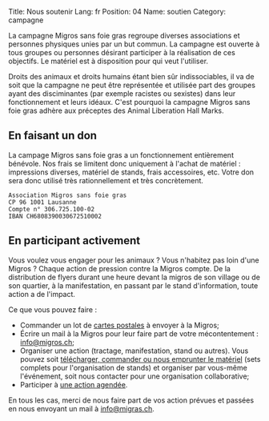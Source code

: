 Title: Nous soutenir
Lang: fr
Position: 04
Name: soutien
Category: campagne

La campagne Migros sans foie gras regroupe diverses associations et personnes physiques unies par un but commun. La campagne est ouverte à tous groupes ou personnes désirant participer à la réalisation de ces objectifs. Le matériel est à disposition pour qui veut l'utiliser.

Droits des animaux et droits humains étant bien sûr indissociables, il va de soit que la campagne ne peut être représentée et utilisée part des groupes ayant des disciminantes (par exemple racistes ou sexistes) dans leur fonctionnement et leurs idéaux. C'est pourquoi la campagne Migros sans foie gras adhère aux préceptes des Animal Liberation Hall Marks.

En faisant un don
-----------------

La campage Migros sans foie gras a un fonctionnement entièrement bénévole. Nos frais se limitent donc uniquement à l'achat de matériel : impressions diverses, matériel de stands, frais accessoires, etc.  Votre don sera donc utilisé très rationnellement et très concrètement.

    Association Migros sans foie gras
    CP 96 1001 Lausanne
    Compte n° 306.725.100-02
    IBAN CH6808390030672510002

En participant activement
-------------------------

Vous voulez vous engager pour les animaux ? Vous n'habitez pas loin d'une Migros ? Chaque action de pression contre la Migros compte. De la distribution de flyers durant une heure devant la migros de son village ou de son quartier, à la manifestation, en passant par le stand d'information, toute action a de l'impact.

Ce que vous pouvez faire :

* Commander un lot de [cartes postales]({filename}materiel.md) à envoyer à la Migros;
* Écrire un mail à la Migros pour leur faire part de votre mécontentement : info@migros.ch;
* Organiser une action (tractage, manifestation, stand ou autres). Vous pouvez soit [télécharger, commander ou nous emprunter le matériel]({filename}materiel.md) (sets complets pour l'organisation de stands) et organiser par vous-même l'événement, soit nous contacter pour une organisation collaborative;
* Participer à
  [une action agendée](https://www.facebook.com/pages/Campagne-pour-une-Migros-SANS-FOIE-GRAS/468110966621073?sk=events).

En tous les cas, merci de nous faire part de vos action prévues et passées en nous envoyant un mail à info@migras.ch.
